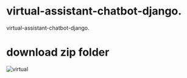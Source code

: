 # virtual-assistant-chatbot-django.
virtual-assistant-chatbot-django.
# download zip folder 
![virtual](https://github.com/adnanmajeed82/virtual-assistant-chatbot-django./assets/49750395/0308dbda-0bfd-47ae-b717-77af6270989e)
